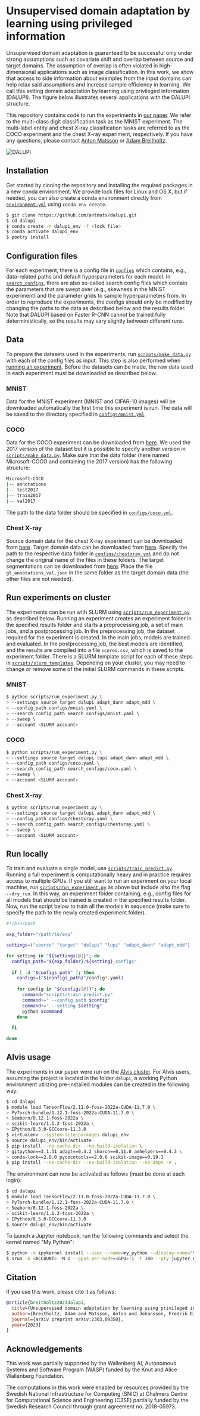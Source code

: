 # Unsupervised domain adaptation by learning using privileged information

Unsupervised domain adaptation is guaranteed to be successful only under strong assumptions such as covariate shift and overlap between source and target domains. The assumption of overlap is often violated in high-dimensional applications such as image classification. In this work, we show that access to side information about examples from the input domains can help relax said assumptions and increase sample efficiency in learning. We call this setting domain adaptation by learning using privileged information (DALUPI). The figure below illustrates several applications with the DALUPI structure.

This repository contains code to run the experiments in [our paper](https://arxiv.org/pdf/2303.09350.pdf). We refer to the multi-class digit classification task as the MNIST experiment. The multi-label entity and chest X-ray classification tasks are referred to as the COCO experiment and the chest X-ray experiment, respectively. If you have any questions, please contact [Anton Matsson](https://www.chalmers.se/personer/antmats/) or [Adam Breitholtz](https://www.chalmers.se/personer/adambre/).

![DALUPI](dalupi_examples.png)

## Installation

Get started by cloning the repository and installing the required packages in a new conda environment. We provide lock files for Linux and OS X, but if needed, you can also create a conda environment directly from [`environment.yml`](environment.yml) using `conda env create`.

```bash
$ git clone https://github.com/antmats/dalupi.git
$ cd dalupi
$ conda create -n dalupi_env -f <lock file>
$ conda activate dalupi_env
$ poetry install
```

## Configuration files

For each experiment, there is a config file in [`configs`](configs) which contains, e.g., data-related paths and default hyperparameters for each model. In [`search_configs`](search_configs), there are also so-called search config files which contain the parameters that are swept over (e.g., skewness in the MNIST experiment) and the parameter grids to sample hyperparameters from. In order to reproduce the experiments, the configs should only be modified by changing the paths to the data as described below and the results folder. Note that DALUPI based on Faster R-CNN cannot be trained fully deterministically, so the results may vary slightly between different runs.

## Data

To prepare the datasets used in the experiments, run [`scripts/make_data.py`](scripts/make_data.py) with each of the config files as input. This step is also performed when [running an experiment](section-4). Before the datasets can be made, the raw data used in each experiment must be downloaded as described below.

### MNIST

Data for the MNIST experiment (MNIST and CIFAR-10 images) will be downloaded automatically the first time this experiment is run. The data will be saved to the directory specified in [`configs/mnist.yml`](configs/mnist.yml).

### COCO

Data for the COCO experiment can be downloaded from [here](https://cocodataset.org/). We used the 2017 version of the dataset but it is possible to specify another version in [`scripts/make_data.py`](scripts/make_data.py). Make sure that the data folder (here named Microsoft-COCO and containing the 2017 version) has the following structure:
```bash
Microsoft-COCO
|-- annotations
|-- test2017
|-- train2017
|-- val2017
```
The path to the data folder should be specified in [`configs/coco.yml`](configs/coco.yml).

### Chest X-ray

Source domain data for the chest X-ray experiment can be downloaded from [here](https://nihcc.app.box.com/v/ChestXray-NIHCC). Target domain data can be downloaded from [here](https://www.kaggle.com/datasets/ashery/chexpert). Specify the path to the respective data folder in [`configs/chestxray.yml`](configs/chestxray.yml) and do not change the original name of the files in these folders. The target segmentations can be downloaded from [here](https://stanfordaimi.azurewebsites.net/datasets/23c56a0d-15de-405b-87c8-99c30138950c). Place the file `gt_annotations_val.json` in the same folder as the target domain data (the other files are not needed).

## Run experiments on cluster

The experiments can be run with SLURM using [`scripts/run_experiment.py`](scripts/run_experiment.py) as described below. Running an experiment creates an experiment folder in the specified results folder and starts a preprocessing job, a set of main jobs, and a postprocessing job. In the preprocessing job, the dataset required for the experiment is created. In the main jobs, models are trained and evaluated. In the postprocessing job, the best models are identified, and the results are compiled into a file `scores.csv`, which is saved to the experiment folder. There is a SLURM template script for each of these steps in [`scripts/slurm_templates`](scripts/slurm_templates). Depending on your cluster, you may need to change or remove some of the initial SLURM commands in these scripts.

### MNIST

```bash
$ python scripts/run_experiment.py \
> --settings source target dalupi adapt_dann adapt_mdd \
> --config_path configs/mnist.yaml \
> --search_config_path search_configs/mnist.yaml \
> --sweep \
> --account <SLURM account>
```

### COCO

```bash
$ python scripts/run_experiment.py \
> --settings source target dalupi lupi adapt_dann adapt_mdd \
> --config_path configs/coco.yaml \
> --search_config_path search_configs/coco.yaml \
> --sweep \
> --account <SLURM account>
```

### Chest X-ray

```bash
$ python scripts/run_experiment.py \
> --settings source target dalupi adapt_dann adapt_mdd \
> --config_path configs/chestxray.yaml \
> --search_config_path search_configs/chestxray.yaml \
> --sweep \
> --account <SLURM account>
```

## Run locally
To train and evaluate a single model, use [`scripts/train_predict.py`](scripts/train_predict.py). Running a full experiment is computationally heavy and in practice requires access to multiple GPUs. If you still want to run an experiment on your local machine, run [`scripts/run_experiment.py`](scripts/run_experiment.py) as above but include also the flag `--dry_run`. In this way, an experiment folder containing, e.g., config files for all models that should be trained is created in the specified results folder. Now, run the script below to train all the models in sequence (make sure to specify the path to the newly created experiment folder).

```bash
#!/bin/bash

exp_folder="/path/to/exp"

settings=("source" "target" "dalupi" "lupi" "adapt_dann" "adapt_mdd")  # remove any settings that are not relevant 

for setting in "${settings[@]}"; do
  configs_path="${exp_folder}/${setting}_configs"
  
  if [ -d "$configs_path" ]; then
    configs=("${configs_path}"/config*.yaml)
    
    for config in "${configs[@]}"; do
      command="scripts/train_predict.py"
      command+=" --config_path $config"
      command+=" --setting $setting"
      python $command
    done
  
  fi

done
```

## Alvis usage

The experiments in our paper were run on the [Alvis cluster](https://www.c3se.chalmers.se/about/Alvis/). For Alvis users, assuming the project is located in the folder `dalupi`, a working Python environment utilizing pre-installed modules can be created in the following way:
```bash
$ cd dalupi
$ module load TensorFlow/2.11.0-foss-2022a-CUDA-11.7.0 \
> PyTorch-bundle/1.12.1-foss-2022a-CUDA-11.7.0 \
> Seaborn/0.12.1-foss-2022a \
> scikit-learn/1.1.2-foss-2022a \
> IPython/8.5.0-GCCcore-11.3.0
$ virtualenv --system-site-packages dalupi_env
$ source dalupi_env/bin/activate
$ pip install --no-cache-dir --no-build-isolation \
> gitpython==3.1.31 adapt==0.4.2 skorch==0.11.0 amhelpers==0.4.3 \
> conda-lock==2.0.0 pycocotools==2.0.6 scikit-image==0.19.3
$ pip install --no-cache-dir --no-build-isolation --no-deps -e .
```

The environment can now be activated as follows (must be done at each login):
```bash
$ cd dalupi
$ module load TensorFlow/2.11.0-foss-2022a-CUDA-11.7.0 \
> PyTorch-bundle/1.12.1-foss-2022a-CUDA-11.7.0 \
> Seaborn/0.12.1-foss-2022a \
> scikit-learn/1.1.2-foss-2022a \
> IPython/8.5.0-GCCcore-11.3.0
$ source dalupi_env/bin/activate
```

To launch a Jupyter notebook, run the following commands and select the kernel named "My Python":
```bash
$ python -m ipykernel install --user --name=my_python --display-name="My Python"
$ srun -A <ACCOUNT> -N 1 --gpus-per-node=<GPU>:1 -t 180 --pty jupyter notebook
```

## Citation

If you use this work, please cite it as follows:
```bib
@article{breitholtz2023dalupi,
  title={Unsupervised domain adaptation by learning using privileged information},
  author={Breitholtz, Adam and Matsson, Anton and Johansson, Fredrik D},
  journal={arXiv preprint arXiv:2303.09350},
  year={2023}
}
```

## Acknowledgements

This work was partially supported by the Wallenberg AI, Autonomous Systems and Software Program (WASP) funded by the Knut and Alice Wallenberg Foundation.

The computations in this work were enabled by resources provided by the Swedish National Infrastructure for Computing (SNIC) at Chalmers Centre for Computational Science and Engineering (C3SE) partially funded by the Swedish Research Council through grant agreement no. 2018-05973.
